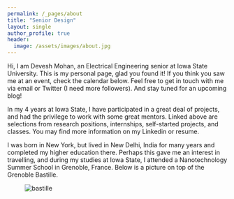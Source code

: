 ```yaml
---
permalink: /_pages/about
title: "Senior Design"
layout: single
author_profile: true
header:
  image: /assets/images/about.jpg
---
```

Hi, I am Devesh Mohan, an Electrical Engineering senior at Iowa State University. This is my personal page, glad you found it! If you think you saw me at an event, check the calendar below. Feel free to get in touch with me via email or Twitter (I need more followers). And stay tuned for an upcoming blog!

In my 4 years at Iowa State, I have participated in a great deal of projects, and had the privilege to work with some great mentors. Linked above are selections from research positions, internships, self-started projects, and classes. You may find more information on my Linkedin or resume.

I was born in New York, but lived in New Delhi, India for many years and completed my higher education there. Perhaps this gave me an interest in travelling, and during my studies at Iowa State, I attended a Nanotechnology Summer School in Grenoble, France. Below is a picture on top of the Grenoble Bastille.

<figure>
  <img src="{{ '/assets/images/header.jpg' | absolute_url }}" alt="bastille">
</figure>
